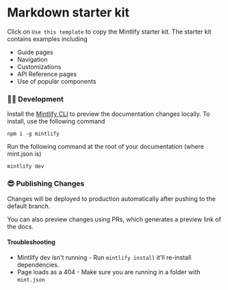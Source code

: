 # Markdown starter kit

Click on `Use this template` to copy the Mintlify starter kit. The starter kit contains examples including

- Guide pages
- Navigation
- Customizations
- API Reference pages
- Use of popular components

### 👩‍💻 Development 

Install the [Mintlify CLI](https://www.npmjs.com/package/mintlify) to preview the documentation changes locally. To install, use the following command

```plaintext
npm i -g mintlify
```

Run the following command at the root of your documentation (where mint.json is)

```plaintext
mintlify dev
```

### 😎 Publishing Changes

Changes will be deployed to production automatically after pushing to the default branch.

You can also preview changes using PRs, which generates a preview link of the docs.

#### Troubleshooting

- Mintlify dev isn't running - Run `mintlify install` it'll re-install dependencies.
- Page loads as a 404 - Make sure you are running in a folder with `mint.json`